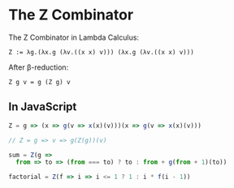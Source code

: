 # The Z Combinator

The Z Combinator in Lambda Calculus:

```
Z := λg.(λx.g (λv.((x x) v))) (λx.g (λv.((x x) v)))
```

After β-reduction:

```
Z g v = g (Z g) v
```

## In JavaScript

```js
Z = g => (x => g(v => x(x)(v)))(x => g(v => x(x)(v)))

// Z = g => v => g(Z(g))(v)

sum = Z(g => 
  from => to => (from === to) ? to : from + g(from + 1)(to))

factorial = Z(f => i => i <= 1 ? 1 : i * f(i - 1))
```